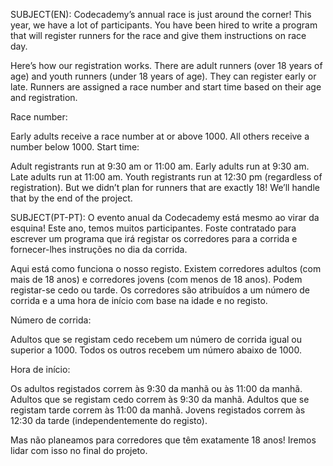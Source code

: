 SUBJECT(EN):
Codecademy’s annual race is just around the corner! This year, we have a lot of participants. You have been hired to write a program that will register runners for the race and give them instructions on race day.

Here’s how our registration works. There are adult runners (over 18 years of age) and youth runners (under 18 years of age). They can register early or late. Runners are assigned a race number and start time based on their age and registration.

Race number:

Early adults receive a race number at or above 1000.
All others receive a number below 1000.
Start time:

Adult registrants run at 9:30 am or 11:00 am.
Early adults run at 9:30 am.
Late adults run at 11:00 am.
Youth registrants run at 12:30 pm (regardless of registration).
But we didn’t plan for runners that are exactly 18! We’ll handle that by the end of the project.

SUBJECT(PT-PT):
O evento anual da Codecademy está mesmo ao virar da esquina! Este ano, temos muitos participantes. Foste contratado para escrever um programa que irá registar os corredores para a corrida e fornecer-lhes instruções no dia da corrida.

Aqui está como funciona o nosso registo. Existem corredores adultos (com mais de 18 anos) e corredores jovens (com menos de 18 anos). Podem registar-se cedo ou tarde. Os corredores são atribuídos a um número de corrida e a uma hora de início com base na idade e no registo.

Número de corrida:

Adultos que se registam cedo recebem um número de corrida igual ou superior a 1000. Todos os outros recebem um número abaixo de 1000.

Hora de início:

Os adultos registados correm às 9:30 da manhã ou às 11:00 da manhã. Adultos que se registam cedo correm às 9:30 da manhã. Adultos que se registam tarde correm às 11:00 da manhã. Jovens registados correm às 12:30 da tarde (independentemente do registo).

Mas não planeamos para corredores que têm exatamente 18 anos! Iremos lidar com isso no final do projeto.
